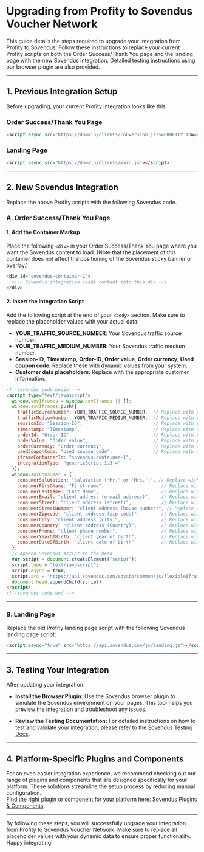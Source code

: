 # Upgrading from Profity to Sovendus Voucher Network

This guide details the steps required to upgrade your integration from Profity to Sovendus. Follow these instructions to replace your current Profity scripts on both the Order Success/Thank You page and the landing page with the new Sovendus integration. Detailed testing instructions using our browser plugin are also provided.

---

## 1. Previous Integration Setup

Before upgrading, your current Profity integration looks like this:

### Order Success/Thank You Page

```html
<script async src="https://domain/clients/conversion.js?s=PROFITY_ID&ordervalue=%orderValue%&ordernumber=%orderNumber%&vouchercode=%voucherCode%"></script>
```

### Landing Page

```html
<script async src="https://domain/clients/main.js"></script>
```

---

## 2. New Sovendus Integration

Replace the above Profity scripts with the following Sovendus code.

### A. Order Success/Thank You Page

#### 1. Add the Container Markup

Place the following `<div>` in your Order Success/Thank You page where you want the Sovendus content to load. (Note that the placement of this container does not affect the positioning of the Sovendus sticky banner or overlay.)

```html
<div id="sovendus-container-1">
  <!-- Sovendus integration loads content into this div -->
</div>
```

#### 2. Insert the Integration Script

Add the following script at the end of your `<body>` section. Make sure to replace the placeholder values with your actual data:

- **YOUR_TRAFFIC_SOURCE_NUMBER**: Your Sovendus traffic source number.
- **YOUR_TRAFFIC_MEDIUM_NUMBER**: Your Sovendus traffic medium number.
- **Session-ID**, **Timestamp**, **Order-ID**, **Order value**, **Order currency**, **Used coupon code**: Replace these with dynamic values from your system.
- **Customer data placeholders**: Replace with the appropriate customer information.

```html
<!--sovendus code begin -->
<script type="text/javascript">
  window.sovIframes = window.sovIframes || [];
  window.sovIframes.push({
    trafficSourceNumber: YOUR_TRAFFIC_SOURCE_NUMBER,  // Replace with your Sovendus traffic source number
    trafficMediumNumber: YOUR_TRAFFIC_MEDIUM_NUMBER,  // Replace with your Sovendus traffic medium number
    sessionId: "Session-ID",                          // Replace with your session identifier
    timestamp: "Timestamp",                           // Replace with the current timestamp
    orderId: "Order-ID",                              // Replace with your dynamic order ID
    orderValue: "Order value",                        // Replace with your dynamic order value
    orderCurrency: "Order currency",                  // Replace with the currency code (e.g., "USD")
    usedCouponCode: "Used coupon code",               // Replace with the coupon code if applicable
    iframeContainerId: "sovendus-container-1",
    integrationType: "genericScript-1.3.4"
  });
  window.sovConsumer = {
    consumerSalutation: "Salutation ('Mr.' or 'Mrs.')", // Replace with customer salutation
    consumerFirstName: "First name",                     // Replace with customer first name
    consumerLastName: "Last Name",                       // Replace with customer last name
    consumerEmail: "client address (e-mail address)",    // Replace with customer email address
    consumerStreet: "client address (street)",           // Replace with street name
    consumerStreetNumber: "client address (house number)", // Replace with house number
    consumerZipcode: "client address (zip code)",        // Replace with postal code
    consumerCity: "client address (city)",               // Replace with city name
    consumerCountry: "client address (Country)",         // Replace with country name
    consumerPhone: "client phone number",                // Replace with customer phone number
    consumerYearOfBirth: "client year of birth",         // Replace with customer's birth year
    consumerDateOfBirth: "client date of birth"          // Replace with customer's full date of birth
  };
  // Append Sovendus script to the head
  var script = document.createElement("script");
  script.type = "text/javascript";
  script.async = true;
  script.src = "https://api.sovendus.com/sovabo/common/js/flexibleIframe.js";
  document.head.appendChild(script);
</script>
<!--sovendus code end -->
```

---

### B. Landing Page

Replace the old Profity landing page script with the following Sovendus landing page script:

```html
<script async="true" src="https://api.sovendus.com/js/landing.js"></script>
```

---

## 3. Testing Your Integration

After updating your integration:

- **Install the Browser Plugin:** Use the Sovendus browser plugin to simulate the Sovendus environment on your pages. This tool helps you preview the integration and troubleshoot any issues.
  
- **Review the Testing Documentation:** For detailed instructions on how to test and validate your integration, please refer to the [Sovendus Testing Docs](https://api.sovendus.com/docs/testing).

---

## 4. Platform-Specific Plugins and Components

For an even easier integration experience, we recommend checking out our range of plugins and components that are designed specifically for your platform. These solutions streamline the setup process by reducing manual configuration.  
Find the right plugin or component for your platform here: [Sovendus Plugins & Components](https://api.sovendus.com/plugins).

---

By following these steps, you will successfully upgrade your integration from Profity to Sovendus Voucher Network. Make sure to replace all placeholder values with your dynamic data to ensure proper functionality. Happy integrating!
